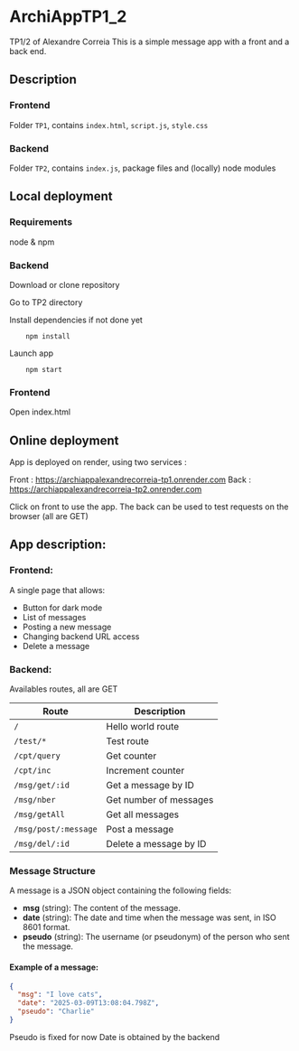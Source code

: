 # ArchiAppTP1_2
TP1/2 of Alexandre Correia
This is a simple message app with a front and a back end.

## Description

### Frontend

Folder `TP1`, contains `index.html`, `script.js`, `style.css`

### Backend

Folder `TP2`, contains `index.js`, package files and (locally) node modules

## Local deployment

### Requirements

node & npm

### Backend

Download or clone repository

Go to TP2 directory

Install dependencies if not done yet

```
    npm install
```

Launch app

```
    npm start
```

### Frontend

Open index.html

## Online deployment

App is deployed on render, using two services :

Front : https://archiappalexandrecorreia-tp1.onrender.com
Back :  https://archiappalexandrecorreia-tp2.onrender.com

Click on front to use the app. The back can be used to test requests on the browser (all are GET)

## App description:

### Frontend: 

A single page that allows:
- Button for dark mode
- List of messages
- Posting a new message
- Changing backend URL access
- Delete a message

### Backend:

Availables routes, all are GET

| Route               | Description                |
|---------------------|----------------------------|
| `/`                 | Hello world route          |
| `/test/*`           | Test route                 |
| `/cpt/query`        | Get counter                |
| `/cpt/inc`          | Increment counter          |
| `/msg/get/:id`      | Get a message by ID        |
| `/msg/nber`         | Get number of messages     |
| `/msg/getAll`       | Get all messages           |
| `/msg/post/:message`| Post a message             |
| `/msg/del/:id`      | Delete a message by ID     |

### Message Structure

A message is a JSON object containing the following fields:

- **msg** (string): The content of the message.
- **date** (string): The date and time when the message was sent, in ISO 8601 format.
- **pseudo** (string): The username (or pseudonym) of the person who sent the message.

#### Example of a message:

```json
{
  "msg": "I love cats",
  "date": "2025-03-09T13:08:04.798Z",
  "pseudo": "Charlie"
}
```
Pseudo is fixed for now
Date is obtained by the backend







